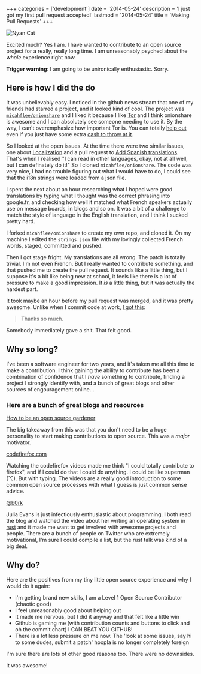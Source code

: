 +++
categories = ['development']
date = '2014-05-24'
description = 'I just got my first pull request accepted!'
lastmod = '2014-05-24'
title = 'Making Pull Requests'
+++

![Nyan Cat](https://octodex.github.com/images/nyantocat.gif)

Excited much? Yes I am. I have wanted to contribute to an open source project
for a really, really long time. I am unreasonably psyched about the *whole*
experience right now.

**Trigger warning**: I am going to be unironically enthusiastic. Sorry.

## Here is how I did the do ##

It was unbelievably easy. I noticed in the github news stream that one of
my friends had starred a project, and it looked kind of cool. The project
was [`micahflee/onionshare`](https://github.com/micahflee/onionshare) and I
liked it because I like [Tor](https://www.torproject.org/) and I think
onionshare is awesome and I can absolutely see someone needing to use it.
By the way, I can't overemphasize how important Tor is. You can totally
[help out](https://cloud.torproject.org/) even if you just have some extra
[cash to throw at it](https://www.torproject.org/donate/donate.html.en).

So I looked at the open issues. At the time there were two similar issues, one
about [Localization](https://github.com/micahflee/onionshare/issues/8) and
a pull request to [Add Spanish translations](https://github.com/micahflee/onionshare/pull/13).
That's when I realised "I can read in other languages, okay, not at all well,
but I can definately do it!" So I cloned `micahflee/onionshare`. The code
was very nice, I had no trouble figuring out what I would have to do, I could
see that the i18n strings were loaded from a json file.

I spent the next about an hour researching what I hoped were good translations
by typing what I thought was the correct phrasing into google.fr, and checking
how well it matched what French speakers actually use on message boards, in
blogs and so on. It was a bit of a challenge to match the style of language in
the English translation, and I think I sucked pretty hard.

I forked `micahflee/onionshare` to create my own repo, and cloned it. On my
machine I edited the `strings.json` file with my lovingly collected French
words, staged, committed and pushed.

Then I got stage fright. My translations are all wrong. The patch is totally
trivial. I'm not even French. But I really wanted to contribute something,
and that pushed me to create the pull request. It sounds like a little thing,
but I suppose it's a bit like being new at school, it feels like there is a
lot of pressure to make a good impression. It *is* a little thing, but it was
actually the hardest part.

It took maybe an hour before my pull request was merged, and it was pretty
awesome. Unlike when I commit code at work,
[I got this](https://github.com/micahflee/onionshare/pull/14#issuecomment-44108128):

> Thanks so much.

Somebody immediately gave a shit. That felt good.

## Why so long? ##

I've been a software engineer for two years, and it's taken me all this time to
make a contribution. I think gaining the ability to contribute has been
a combination of confidence that I *have* something to contribute, finding a
project I strongly identify with, and a bunch of great blogs and other sources
of engouragement online...

### Here are a bunch of great blogs and resources ###

[How to be an open source gardener](http://words.steveklabnik.com/how-to-be-an-open-source-gardener)

The big takeaway from this was that you don't need to be a huge personality to
start making contributions to open source. This was a *major* motivator.

[codefirefox.com](http://codefirefox.com/)

Watching the codefirefox videos made me think "I could totally contribute to
firefox", and if I could do that I could do anything. I could be like superman
(⌥). But with typing. The videos are a really good introduction to some common
open source processes with what I guess is just common sense advice.

[@b0rk](https://twitter.com/b0rk)

Julia Evans is just infectiously enthusiastic about programming. I both read
the blog and watched the video about her writing an operating system in [rust](http://www.rust-lang.org/)
and it made me want to get involved with awesome projects and people. There
are a bunch of people on Twitter who are extremely motivational, I'm sure
I could compile a list, but the rust talk was kind of a big deal.

## Why do? ##

Here are the positives from my tiny little open source experience and why I
would do it again:

* I'm getting brand new skills, I am a Level 1 Open Source Contributor
(chaotic good)
* I feel unreasonably good about helping out
* It made me nervous, but I did it anyway and that felt like a little win
* Github is gaming me (with contribution counts and buttons to click and
oh the commit chart) I CAN BEAT YOU GITHUB!
* There is a lot less pressure on me now. The 'look at some issues, say hi to
some dudes, submit a patch' hoopla is no longer completely foreign

I'm sure there are lots of other good reasons too. There were no
downsides.

It was awesome!
